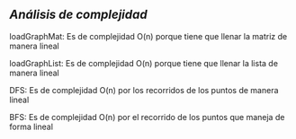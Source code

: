 *Análisis de complejidad*
-------------------------

loadGraphMat: Es de complejidad O(n) porque tiene que llenar la matriz de manera lineal

loadGraphList: Es de complejidad O(n) porque tiene que llenar la lista de manera lineal

DFS: Es de complejidad O(n) por los recorridos de los puntos de manera lineal

BFS: Es de complejidad O(n)  por el recorrido de los puntos que maneja de forma lineal
